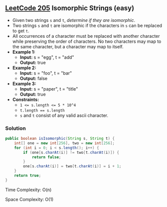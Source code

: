 ## [LeetCode 205](https://leetcode.com/problems/isomorphic-strings/) Isomorphic Strings (easy)

- Given two strings `s` and `t`, _determine if they are isomorphic_.
- Two strings `s` and `t` are isomorphic if the characters in `s` can be replaced to get `t`.
- All occurrences of a character must be replaced with another character while preserving the order of characters. No two characters may map to the same character, but a character may map to itself.
- **Example 1:**
    - **Input:** s = "egg", t = "add"
    - **Output:** true
- **Example 2:**
    - **Input:** s = "foo", t = "bar"
    - **Output:** false
- **Example 3:**
    - **Input:** s = "paper", t = "title"
    - **Output:** true
- **Constraints:**
    -   `1 <= s.length <= 5 * 10^4`
    -   `t.length == s.length`
    -   `s` and `t` consist of any valid ascii character.

### Solution

```java
public boolean isIsomorphic(String s, String t) {
    int[] one = new int[256], two = new int[256];
    for (int i = 0; i < s.length(); i++) {
        if (one[s.charAt(i)] != two[t.charAt(i)]) {
            return false;
        }
        one[s.charAt(i)] = two[t.charAt(i)] = i + 1;
    }
    return true;
}
```

Time Complexity: O(n)

Space Complexity: O(1)